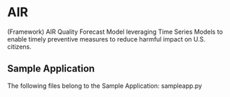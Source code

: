 # AIR
(Framework) AIR Quality Forecast Model leveraging Time Series Models to enable timely preventive measures to reduce harmful impact on U.S. citizens.

## Sample Application
The following files belong to the Sample Application:
  sampleapp.py
